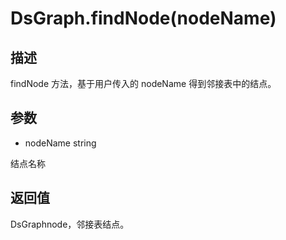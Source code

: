 # DsGraph.findNode(nodeName)

## 描述

findNode 方法，基于用户传入的 nodeName 得到邻接表中的结点。

## 参数

- nodeName string

结点名称

## 返回值

DsGraphnode，邻接表结点。
